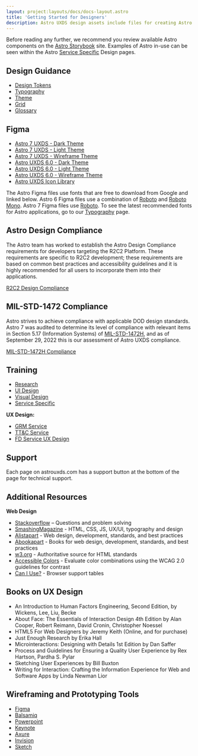 ```yaml
---
layout: project:layouts/docs/docs-layout.astro
title: 'Getting Started for Designers'
description: Astro UXDS design assets include files for creating Astro application mockups and wireframes in Figma.
---
```


Before reading any further, we recommend you review available Astro components on the [Astro Storybook](https://astro-components.netlify.app/) site. Examples of Astro in-use can be seen within the Astro [Service Specific](/service-specific-ux-design/) Design pages.

## Design Guidance

- [Design Tokens](/design-tokens/getting-started/)
- [Typography](/design-guidelines/typography/)
- [Theme](/design-guidelines/theme/)
- [Grid](/design-guidelines/grid/)
- [Glossary](/design-guidelines/glossary/)

## Figma

- [Astro 7 UXDS - Dark Theme](https://www.figma.com/community/file/1157371532469023309)
- [Astro 7 UXDS - Light Theme](https://www.figma.com/community/file/1203068683334364243)
- [Astro 7 UXDS - Wireframe Theme](https://www.figma.com/community/file/1203487593021750781)
- [Astro UXDS 6.0 - Dark Theme](https://www.figma.com/community/file/1014254163928270411)
- [Astro UXDS 6.0 - Light Theme](https://www.figma.com/community/file/1157352889822768689)
- [Astro UXDS 6.0 - Wireframe Theme](https://www.figma.com/community/file/1101538528179386032)
- [Astro UXDS Icon Library](https://www.figma.com/community/file/1022883566772542677)

The Astro Figma files use fonts that are free to download from Google and linked below. Astro 6 Figma files use a combination of [Roboto](https://fonts.google.com/specimen/Roboto) and [Roboto Mono](https://fonts.google.com/specimen/Roboto+Mono). Astro 7 Figma files use [Roboto](https://fonts.google.com/specimen/Roboto). To see the latest recommended fonts for Astro applications, go to our [Typography](/design-guidelines/typography/) page.

## Astro Design Compliance

The Astro team has worked to establish the Astro Design Compliance requirements for developers targeting the R2C2 Platform. These requirements are specific to R2C2 development; these requirements are based on common best practices and accessibility guidelines and it is highly recommended for all users to incorporate them into their applications.

[R2C2 Design Compliance](/compliance/r2c2-design-compliance/)

## MIL-STD-1472 Compliance

Astro strives to achieve compliance with applicable DOD design standards. Astro 7 was audited to determine its level of compliance with relevant items in Section 5.17 (Information Systems) of [MIL-STD-1472H](https://quicksearch.dla.mil/qsdocdetails.aspx?ident_number=36903), and as of September 29, 2022 this is our assessment of Astro UXDS compliance.

[MIL-STD-1472H Compliance](/compliance/mil-std-1472/)

## Training

- [Research](/design-process/research/)
- [UI Design](/design-process/ui-design/)
- [Visual Design](/design-process/visual-design/)
- [Service Specific](/service-specific-ux-design/)

**UX Design:**

- [GRM Service](/grm-service-ux-design/about-the-grm-designs/)
- [TT&C Service](/ttc-service-ux-design/about-the-ttc-designs/)
- [FD Service UX Design](/fd-service-ux-design/about-the-fd-designs/)

## Support

Each page on astrouxds.com has a support button at the bottom of the page for technical support.

## Additional Resources

**Web Design**

- [Stackoverflow](https://stackoverflow.com/) – Questions and problem solving
- [SmashingMagazine](https://www.smashingmagazine.com/) - HTML, CSS, JS, UX/UI, typography and design
- [Alistapart](https://alistapart.com/) - Web design, development, standards, and best practices
- [Abookapart](https://abookapart.com/) - Books for web design, development, standards, and best practices
- [w3.org](https://www.w3.org/) - Authoritative source for HTML standards
- [Accessible Colors](https://accessible-colors.com/) - Evaluate color combinations using the WCAG 2.0 guidelines for contrast
- [Can I Use?](https://www.caniuse.com/) - Browser support tables

## Books on UX Design

- An Introduction to Human Factors Engineering, Second Edition, by Wickens, Lee, Liu, Becke
- About Face: The Essentials of Interaction Design 4th Edition by Alan Cooper, Robert Reimann, David Cronin, Christopher Noessel
- HTML5 For Web Designers by Jeremy Keith (Online, and for purchase)
- Just Enough Research by Erika Hall
- Microinteractions: Designing with Details 1st Edition by Dan Saffer
- Process and Guidelines for Ensuring a Quality User Experience by Rex Hartson, Pardha S. Pylar
- Sketching User Experiences by Bill Buxton
- Writing for Interaction: Crafting the Information Experience for Web and Software Apps by Linda Newman Lior

## Wireframing and Prototyping Tools

- [Figma](https://www.figma.com/)
- [Balsamiq](https://balsamiq.com/)
- [Powerpoint](https://www.microsoft.com/en-us/microsoft-365/powerpoint)
- [Keynote](https://www.apple.com/keynote/)
- [Axure](https://www.axure.com/)
- [Invision](https://www.invisionapp.com/)
- [Sketch](https://www.sketch.com/)
